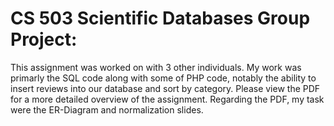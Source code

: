 # CS 503 Scientific Databases Group Project:


This assignment was worked on with 3 other individuals. My work was primarly the 
SQL code along with some of PHP code, notably the ability to insert
reviews into our database and sort by category. Please view the PDF for a 
more detailed overview of the assignment. Regarding the PDF, my task were the ER-Diagram and normalization slides.
